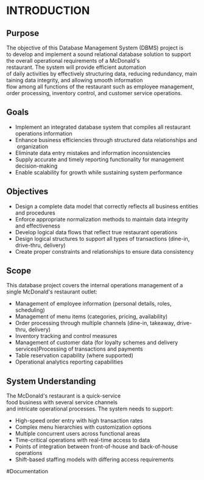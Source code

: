 # INTRODUCTION  
## Purpose  

The objective of this Database Management System (DBMS) project is to develop and implement a sound relational database solution to support the overall operational requirements of a McDonald's restaurant. The system will provide efficient automation of daily activities by effectively structuring data, reducing redundancy, maintaining data integrity, and allowing smooth information flow among all functions of the restaurant such as employee management, order processing, inventory control, and customer service operations.  
## Goals

- Implement an integrated database system that compiles all restaurant operations information  
- Enhance business efficiencies through structured data relationships and organization  
- Eliminate data entry mistakes and information inconsistencies
- Supply accurate and timely reporting functionality for management decision-making
- Enable scalability for growth while sustaining system performance  
  
## Objectives

- Design a complete data model that correctly reflects all business entities and procedures  
- Enforce appropriate normalization methods to maintain data integrity and effectiveness  
- Develop logical data flows that reflect true restaurant operations
- Design logical structures to support all types of transactions (dine-in, drive-thru, delivery)  
- Create proper constraints and relationships to ensure data consistency  
  
## Scope  

This database project covers the internal operations management of a single McDonald's restaurant outlet:  
  
- Management of employee information (personal details, roles, scheduling)  
- Management of menu items (categories, pricing, availability)  
- Order processing through multiple channels (dine-in, takeaway, drive-thru, delivery)  
- Inventory tracking and control measures  
- Management of customer data (for loyalty schemes and delivery services)Processing of transactions and payments  
- Table reservation capability (where supported)  
- Operational analytics reporting capabilities  
  
## System Understanding  
The McDonald's restaurant is a quick-service food business with several service channels and intricate operational processes. The system needs to support:  
  
- High-speed order entry with high transaction rates
- Complex menu hierarchies with customization options  
- Multiple concurrent users across functional areas  
- Time-critical operations with real-time access to data  
- Points of integration between front-of-house and back-of-house operations  
- Shift-based staffing models with differing access requirements  

#Documentation
